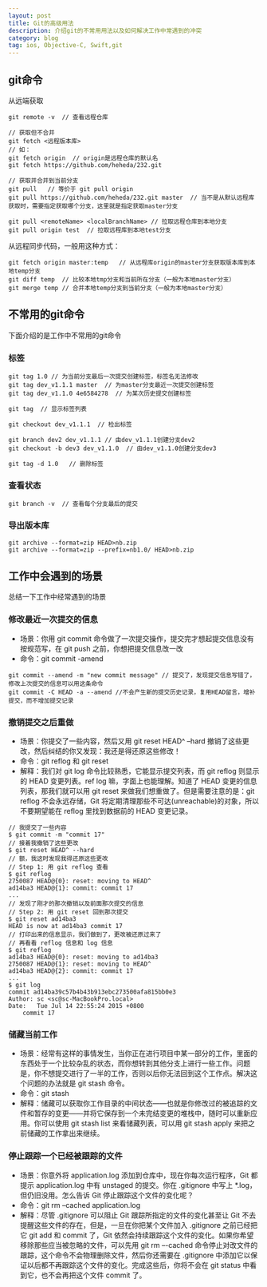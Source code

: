 ```yaml
---
layout: post
title: Git的高级用法
description: 介绍git的不常用用法以及如何解决工作中常遇到的冲突
category: blog
tag: ios, Objective-C, Swift,git
---
```


## git命令

从远端获取

```
git remote -v  // 查看远程仓库

// 获取但不合并
git fetch <远程版本库>
// 如：
git fetch origin  // origin是远程仓库的默认名
git fetch https://github.com/heheda/232.git

// 获取并合并到当前分支
git pull   // 等价于 git pull origin
git pull https://github.com/heheda/232.git master  // 当不是从默认远程库获取时，需要指定获取哪个分支，这里就是指定获取master分支

git pull <remoteName> <localBranchName> // 拉取远程仓库到本地分支
git pull origin test  // 拉取远程库到本地test分支
```

从远程同步代码，一般用这种方式：

```
git fetch origin master:temp   // 从远程库origin的master分支获取版本库到本地temp分支
git diff temp  // 比较本地tmp分支和当前所在分支（一般为本地master分支）
git merge temp // 合并本地temp分支到当前分支（一般为本地master分支）
```

## 不常用的git命令

下面介绍的是工作中不常用的git命令

### 标签

```
git tag 1.0 // 为当前分支最后一次提交创建标签，标签名无法修改
git tag dev_v1.1.1 master  // 为master分支最近一次提交创建标签
git tag dev_v1.1.0 4e6584278  // 为某次历史提交创建标签

git tag  // 显示标签列表

git checkout dev_v1.1.1  // 检出标签

git branch dev2 dev_v1.1.1 // 由dev_v1.1.1创建分支dev2
git checkout -b dev3 dev_v1.1.0  // 由dev_v1.1.0创建分支dev3

git tag -d 1.0   // 删除标签

```

### 查看状态

```
git branch -v  // 查看每个分支最后的提交
```

### 导出版本库

```
git archive --format=zip HEAD>nb.zip
git archive --format=zip --prefix=nb1.0/ HEAD>nb.zip
```

## 工作中会遇到的场景

总结一下工作中经常遇到的场景

### 修改最近一次提交的信息

* 场景：你用 git commit 命令做了一次提交操作，提交完才想起提交信息没有按规范写，在 git push 之前，你想把提交信息改一改
* 命令：git commit -amend

```
git commit --amend -m "new commit message" // 提交了，发现提交信息写错了，修改上次提交的信息可以用这条命令
git commit -C HEAD -a --amend //不会产生新的提交历史记录，复用HEAD留言，增补提交，而不增加提交记录
```

### 撤销提交之后重做

* 场景：你提交了一些内容，然后又用 git reset HEAD^ –hard 撤销了这些更改，然后纠结的你又发现：我还是得还原这些修改！
* 命令：git reflog 和 git reset
* 解释：我们对 git log 命令比较熟悉，它能显示提交列表，而 git reflog 则显示的 HEAD 变更列表。ref log 嘛，字面上也能理解。知道了 HEAD 变更的信息列表，那我们就可以用 git reset 来做我们想重做了。但是需要注意的是：git reflog 不会永远存储，Git 将定期清理那些不可达(unreachable)的对象，所以不要期望能在 reflog 里找到数据前的 HEAD 变更记录。

```
// 我提交了一些内容
$ git commit -m "commit 17"
// 接着我撤销了这些更改
$ git reset HEAD^ --hard
// 额，我这时发现我得还原这些更改
// Step 1: 用 git reflog 查看
$ git reflog
2750087 HEAD@{0}: reset: moving to HEAD^
ad14ba3 HEAD@{1}: commit: commit 17
...
// 发现了刚才的那次撤销以及前面那次提交的信息
// Step 2: 用 git reset 回到那次提交
$ git reset ad14ba3
HEAD is now at ad14ba3 commit 17
// 打印出来的信息显示，我们做到了，更改被还原过来了
// 再看看 reflog 信息和 log 信息
$ git reflog
ad14ba3 HEAD@{0}: reset: moving to ad14ba3
2750087 HEAD@{1}: reset: moving to HEAD^
ad14ba3 HEAD@{2}: commit: commit 17
...
$ git log
commit ad14ba39c57b4b43b913ebc273500afa815bb0e3
Author: sc <sc@sc-MacBookPro.local>
Date:   Tue Jul 14 22:55:24 2015 +0800
    commit 17
```

### 储藏当前工作

* 场景：经常有这样的事情发生，当你正在进行项目中某一部分的工作，里面的东西处于一个比较杂乱的状态，而你想转到其他分支上进行一些工作。问题是，你不想提交进行了一半的工作，否则以后你无法回到这个工作点。解决这个问题的办法就是 git stash 命令。
* 命令：git stash
* 解释：储藏可以获取你工作目录的中间状态——也就是你修改过的被追踪的文件和暂存的变更——并将它保存到一个未完结变更的堆栈中，随时可以重新应用。你可以使用 git stash list 来看储藏列表，可以用 git stash apply 来把之前储藏的工作拿出来继续。

### 停止跟踪一个已经被跟踪的文件

* 场景：你意外将 application.log 添加到仓库中，现在你每次运行程序，Git 都提示 application.log 中有 unstaged 的提交。你在 .gitignore 中写上 *.log，但仍旧没用。怎么告诉 Git 停止跟踪这个文件的变化呢？
* 命令：git rm –cached application.log
* 解释：尽管 .gitignore 可以阻止 Git 跟踪所指定的文件的变化甚至让 Git 不去提醒这些文件的存在，但是，一旦在你把某个文件加入 .gitignore 之前已经把它 git add 和 commit 了，Git 依然会持续跟踪这个文件的变化。如果你希望移除那些应当被忽略的文件，可以先用 git rm –-cached 命令停止对改文件的跟踪，这个命令不会物理删除文件，然后你还需要在 .gitignore 中添加它以保证以后都不再跟踪这个文件的变化。完成这些后，你将不会在 git status 中看到它，也不会再把这个文件 commit 了。


